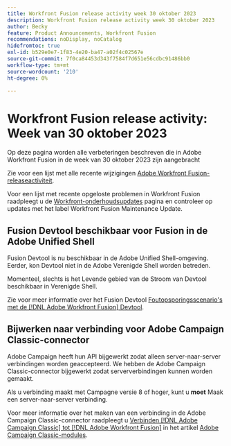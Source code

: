 ```yaml
---
title: Workfront Fusion release activity week 30 oktober 2023
description: Workfront Fusion release activity week 30 oktober 2023
author: Becky
feature: Product Announcements, Workfront Fusion
recommendations: noDisplay, noCatalog
hidefromtoc: true
exl-id: b529e0e7-1f83-4e20-ba47-a02f4c02567e
source-git-commit: 7f0ca84453d343f7584f7d651e56cdbc91486bb0
workflow-type: tm+mt
source-wordcount: '210'
ht-degree: 0%

---
```


# Workfront Fusion release activity: Week van 30 oktober 2023

Op deze pagina worden alle verbeteringen beschreven die in Adobe Workfront Fusion in de week van 30 oktober 2023 zijn aangebracht

Zie voor een lijst met alle recente wijzigingen [Adobe Workfront Fusion-releaseactiviteit](../../../product-announcements/product-releases/fusion-release-activity/fusion-release-activity.md).

Voor een lijst met recente opgeloste problemen in Workfront Fusion raadpleegt u de [Workfront-onderhoudsupdates](https://experienceleague.adobe.com/docs/workfront-known-issues/releases/current-updates.html) pagina en controleer op updates met het label Workfront Fusion Maintenance Update.

## Fusion Devtool beschikbaar voor Fusion in de Adobe Unified Shell

Fusion Devtool is nu beschikbaar in de Adobe Unified Shell-omgeving. Eerder, kon Devtool niet in de Adobe Verenigde Shell worden betreden.

Momenteel, slechts is het Levende gebied van de Stroom van Devtool beschikbaar in Verenigde Shell.

Zie voor meer informatie over het Fusion Devtool [Foutopsporingsscenario&#39;s met de [!DNL Adobe Workfront Fusion] Devtool](/help/quicksilver/workfront-fusion/scenarios/debug-scenarios-with-dev-tool.md).

## Bijwerken naar verbinding voor Adobe Campaign Classic-connector

Adobe Campaign heeft hun API bijgewerkt zodat alleen server-naar-server verbindingen worden geaccepteerd. We hebben de Adobe Campaign Classic-connector bijgewerkt zodat serververbindingen kunnen worden gemaakt.

Als u verbinding maakt met Campagne versie 8 of hoger, kunt u **moet** Maak een server-naar-server verbinding.

Voor meer informatie over het maken van een verbinding in de Adobe Campaign Classic-connector raadpleegt u [Verbinden [!DNL Adobe Campaign Classic] tot [!DNL Adobe Workfront Fusion]](/help/quicksilver/workfront-fusion/apps-and-their-modules/adobe-campaign-classic-connector.md#connect-adobe-campaign-classic-to-adobe-workfront-fusion) in het artikel [Adobe Campaign Classic-modules](/help/quicksilver/workfront-fusion/apps-and-their-modules/adobe-campaign-classic-connector.md).
